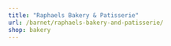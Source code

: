 ```yaml
---
title: "Raphaels Bakery & Patisserie"
url: /barnet/raphaels-bakery-and-patisserie/
shop: bakery
---
```

